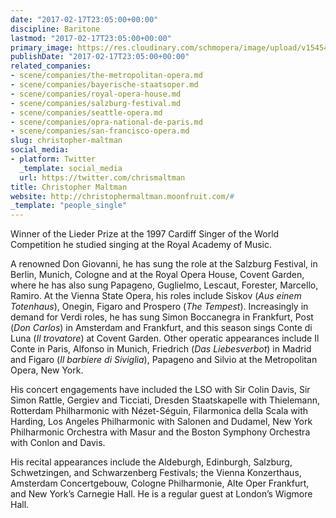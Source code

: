```yaml
---
date: "2017-02-17T23:05:00+00:00"
discipline: Baritone
lastmod: "2017-02-17T23:05:00+00:00"
primary_image: https://res.cloudinary.com/schmopera/image/upload/v1545409169/media/webhook-uploads/1487372627518/2017-02-17---Christopher-Maltman.jpg.jpg
publishDate: "2017-02-17T23:05:00+00:00"
related_companies:
- scene/companies/the-metropolitan-opera.md
- scene/companies/bayerische-staatsoper.md
- scene/companies/royal-opera-house.md
- scene/companies/salzburg-festival.md
- scene/companies/seattle-opera.md
- scene/companies/opra-national-de-paris.md
- scene/companies/san-francisco-opera.md
slug: christopher-maltman
social_media:
- platform: Twitter
  _template: social_media
  url: https://twitter.com/chrismaltman
title: Christopher Maltman
website: http://christophermaltman.moonfruit.com/#
_template: "people_single"
---
```


Winner of the Lieder Prize at the 1997 Cardiff Singer of the World Competition he studied singing at the Royal Academy of Music.

A renowned Don Giovanni, he has sung the role at the Salzburg Festival, in Berlin, Munich, Cologne and at the Royal Opera House, Covent Garden, where he has also sung Papageno, Guglielmo, Lescaut, Forester, Marcello, Ramiro. At the Vienna State Opera, his roles include Siskov (*Aus einem Totenhaus*), Onegin, Figaro and Prospero (*The Tempest*). Increasingly in demand for Verdi roles, he has sung Simon Boccanegra in Frankfurt, Post (*Don Carlos*) in Amsterdam and Frankfurt, and this season sings Conte di Luna (*Il trovatore*) at Covent Garden. Other operatic appearances include Il Conte in Paris, Alfonso in Munich, Friedrich (*Das Liebesverbot*) in Madrid and Figaro (*Il barbiere di Siviglia*), Papageno and Silvio at the Metropolitan Opera, New York. 

His concert engagements have included the LSO with Sir Colin Davis, Sir Simon Rattle, Gergiev and Ticciati, Dresden Staatskapelle with Thielemann, Rotterdam Philharmonic with Nézet-Séguin, Filarmonica della Scala with Harding, Los Angeles Philharmonic with Salonen and Dudamel, New York Philharmonic Orchestra with Masur and the Boston Symphony Orchestra with Conlon and Davis.

His recital appearances include the Aldeburgh, Edinburgh, Salzburg, Schwetzingen, and Schwarzenberg Festivals; the Vienna Konzerthaus, Amsterdam Concertgebouw, Cologne Philharmonie, Alte Oper Frankfurt, and New York’s Carnegie Hall. He is a regular guest at London’s Wigmore Hall.
